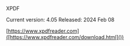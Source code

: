 XPDF

Current version: 4.05
Released: 2024 Feb 08

[https://www.xpdfreader.com]([https://www.xpdfreader.com/download.html]())
